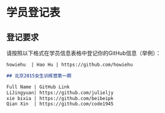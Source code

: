 # 学员登记表

## 登记要求

请按照以下格式在学员信息表格中登记你的GitHub信息（举例）：

```markdown
howiehu  | Hao Hu | https://github.com/howiehu

## 北京2015女生训练营第一期

Full Name | GitHub Link 
LiJingyuan| https://github.com/julieljy
xie bixia | https://github.com/beibeipk
Qian Xin  | https://github.com/code1945
